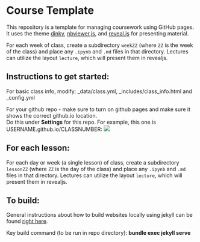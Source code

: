 # Course Template

This repository is a template for managing coursework using GitHub pages.  It
uses the theme [dinky](https://github.com/pages-themes/dinky),
[nbviewer.js](https://github.com/kokes/nbviewer.js), and
[reveal.js](https://revealjs.com/) for presenting material.

For each week of class, create a subdirectory `weekZZ` (where `ZZ` is the week
of the class) and place any `.ipynb` and `.md` files in that directory.
Lectures can utilize the layout `lecture`, which will present them in revealjs.

## Instructions to get started:

For basic class info, modify: _data/class.yml, _includes/class_info.html and _config.yml

For your github repo -  make sure to turn on github pages and make sure it shows the correct github.io location.  
Do this under __Settings__ for this repo. For example, this one is USERNAME.github.io/CLASSNUMBER:
![](assets/ghpages.png)


## For each lesson:

For each day or week (a single lesson) of class, create a subdirectory `lessonZZ` (where `ZZ` is the day
of the class) and place any `.ipynb` and `.md` files in that directory.
Lectures can utilize the layout `lecture`, which will present them in revealjs.

## To build:

General instructions about how to build websites locally using jekyll can be found [right here](https://help.github.com/articles/setting-up-your-github-pages-site-locally-with-jekyll/).

Key build command (to be run in repo directory): __bundle exec jekyll serve__